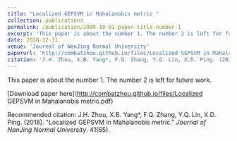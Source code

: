```yaml
---
title: "Localized GEPSVM in Mahalanobis metric "
collection: publications
permalink: /publication/2009-10-01-paper-title-number-1
excerpt: 'This paper is about the number 1. The number 2 is left for future work.'
date: 2018-12-31
venue: 'Journal of NanJing Normal University'
paperurl: 'http://combatzhou.github.io/files/Localized GEPSVM in Mahalanobis metric.pdf'
citation: 'J.H. Zhou, X.B. Yang*, F.Q. Zhang, Y.Q. Lin, X.D. Ping. (2018). &quot;Localized GEPSVM in Mahalanobis metric.&quot; <i>Journal of NanJing Normal University</i>. 41(65).'
---
```

This paper is about the number 1. The number 2 is left for future work.

[Download paper here](http://combatzhou.github.io/files/Localized GEPSVM in Mahalanobis metric.pdf)

Recommended citation: J.H. Zhou, X.B. Yang*, F.Q. Zhang, Y.Q. Lin, X.D. Ping. (2018). &quot;Localized GEPSVM in Mahalanobis metric.&quot; <i>Journal of NanJing Normal University</i>. 41(65).
